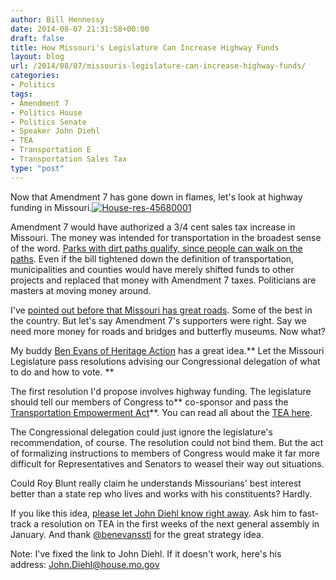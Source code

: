 ```yaml
---
author: Bill Hennessy
date: 2014-08-07 21:31:58+00:00
draft: false
title: How Missouri's Legislature Can Increase Highway Funds
layout: blog
url: /2014/08/07/missouris-legislature-can-increase-highway-funds/
categories:
- Politics
tags:
- Amendment 7
- Politics House
- Politics Senate
- Speaker John Diehl
- TEA
- Transportation E
- Transportation Sales Tax
type: "post"
---
```


Now that Amendment 7 has gone down in flames, let's look at highway funding in Missouri.[![House-res-45680001](https://hennessysview.com/wp-content/uploads/2014/08/House-res-45680001-215x300.jpg)
](https://hennessysview.com/wp-content/uploads/2014/08/House-res-45680001.jpg)

Amendment 7 would have authorized a 3/4 cent sales tax increase in Missouri. The money was intended for transportation in the broadest sense of the word. [Parks with dirt paths qualify, since people can walk on the paths](https://hennessysview.com/2014/07/15/francis-slay-destroys-transportation-sales-tax-trying-support/). Even if the bill tightened down the definition of transportation, municipalities and counties would have merely shifted funds to other projects and replaced that money with Amendment 7 taxes. Politicians are masters at moving money around.

I've [pointed out before that Missouri has great roads](https://hennessysview.com/2014/07/26/francis-slay-wont-tell-missouri-roads/). Some of the best in the country. But let's say Amendment 7's supporters were right. Say we need more money for roads and bridges and butterfly museums. Now what?

My buddy [Ben Evans of Heritage Action](https://heritageaction.com/) has a great idea.** Let the Missouri Legislature pass resolutions advising our Congressional delegation of what to do and how to vote. **

The first resolution I'd propose involves highway funding. The legislature should tell our members of Congress to** co-sponsor and pass the [Transportation Empowerment Act](https://hennessysview.com/2014/07/28/surprised-transportation-empowerment-act-ronald-reagans-idea-1967/)**. You can read all about the [TEA here](https://hennessysview.com/2014/07/13/ronald-reagan-wants-transportation-empowerment-act/).

The Congressional delegation could just ignore the legislature's recommendation, of course. The resolution could not bind them. But the act of formalizing instructions to members of Congress would make it far more difficult for Representatives and Senators to weasel their way out situations.

Could Roy Blunt really claim he understands Missourians' best interest better than a state rep who lives and works with his constituents? Hardly.

If you like this idea, [please let John Diehl know right away](mailto:John.Diehl@house.mo.gov). Ask him to fast-track a resolution on TEA in the first weeks of the next general assembly in January. And thank [@benevansstl](https://twitter.com/benevansstl) for the great strategy idea.

Note: I've fixed the link to John Diehl. If it doesn't work, here's his address: John.Diehl@house.mo.gov
